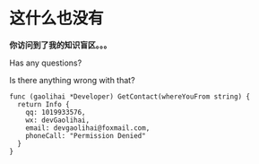 # 这什么也没有

**你访问到了我的知识盲区。。。**

Has any questions?

Is there anything wrong with that?

```golang
func (gaolihai *Developer) GetContact(whereYouFrom string) {
  return Info {
    qq: 1019933576,
    wx: devGaolihai, 
    email: devgaolihai@foxmail.com, 
    phoneCall: "Permission Denied"
  }
}
```
